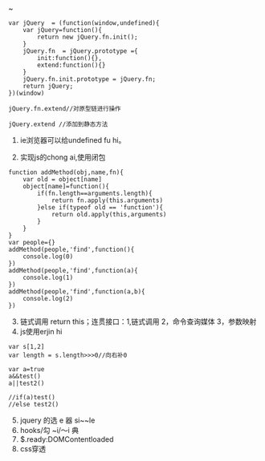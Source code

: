 ~

```
var jQuery  = (function(window,undefined){
    var jQuery=function(){
        return new jQuery.fn.init();
    }
    jQuery.fn  = jQuery.prototype ={
        init:function(){},
        extend:function(){}
    }
    jQuery.fn.init.prototype = jQuery.fn;
    return jQuery;
})(window)

jQuery.fn.extend//对原型链进行操作

jQuery.extend //添加到静态方法

```

1. ie浏览器可以给undefined fu hi。

2. 实现js的chong ai,使用闭包
```
function addMethod(obj,name,fn){
    var old = object[name]
    object[name]=function(){
        if(fn.length==arguments.length){
            return fn.apply(this.arguments)
        }else if(typeof old == 'function'){
            return old.apply(this,arguments)
        }
    }
}
var people={}
addMethod(people,'find',function(){
    console.log(0)
})
addMethod(people,'find',function(a){
    console.log(1)
})
addMethod(people,'find',function(a,b){
    console.log(2)
})
```
3. 链式调用 return this；连贯接口：1,链式调用 2，命令查询媒体 3，参数映射
4. js使用erjin hi
```
var s[1,2]
var length = s.length>>>0//向右补0

var a=true
a&&test()
a||test2()

//if(a)test()
//else test2()

```
5. jquery 的选 e 器 si~~le
6. hooks/勾 ~i/～i 典
7. $.ready:DOMContentloaded
8. css穿透